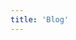 ```yaml
---
title: 'Blog'
---
```


<script setup>
  import TheBlogs from "@/views/blogs/TheBlogs.vue"
</script>

<TheBlogs />
